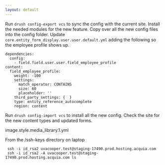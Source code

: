 ```yaml
---
layout: default
---
```


Run `drush config-export vcs` to sync the config with the current site.
Install the needed modules for the new feature.
Copy over all the new config files into the config folder.
Update `core.entity_form_display.user.user.default.yml` adding the following so the employee profile shows up.

```
dependencies:
  config:
    - field.field.user.user.field_employee_profile
content:
  field_employee_profile:
    weight: -100
    settings:
      match_operator: CONTAINS
      size: 60
      placeholder: ''
    third_party_settings: {  }
    type: entity_reference_autocomplete
    region: content
```

Run `drush config-import vcs` to install all the new config.
Check the site for the new content types and updated forms.


image.style.media_library.1.yml

From the /ssh-keys directory on laptop
```
 ssh -i id_rsa2 uvacooper.test@staging-17490.prod.hosting.acquia.com
 ssh -i id_rsa2 -A uvacooper.test@staging-17490.prod.hosting.acquia.com ls

```
